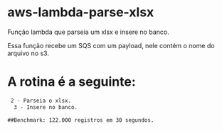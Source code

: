 # aws-lambda-parse-xlsx
Função lambda que parseia um xlsx e insere no banco.


Essa função recebe um SQS com um payload, nele contém o nome do arquivo no s3.

# A rotina é a seguinte:

```1 - Baixa o arquivo do s3.
 2 - Parseia o xlsx.
  3 - Insere no banco.

##Benchmark: 122.000 registros em 30 segundos.
